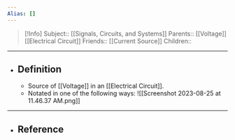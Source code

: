```yaml
---
Alias: []
---
```

> [!Info]
> Subject:: [[Signals, Circuits, and Systems]]
> Parents:: [[Voltage]] [[Electrical Circuit]]
> Friends:: [[Current Source]]
> Children:: 
---
- ## Definition
	- Source of [[Voltage]] in an [[Electrical Circuit]].
	- Notated in one of the following ways:
	  ![[Screenshot 2023-08-25 at 11.46.37 AM.png]]
---
- ## Reference
